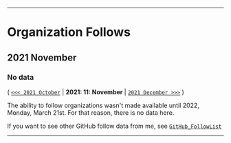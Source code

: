 
***

# Organization Follows

## 2021 November

### No data

( [`<<< 2021 October`](/Follows/2021/10_October/) | **2021: 11: November** | [`2021 December >>>`](/Follows/2021/12_December/) )

The ability to follow organizations wasn't made available until 2022, Monday, March 21st. For that reason, there is no data here.

If you want to see other GitHub follow data from me, see [`GitHub_FollowList`](https://github.com/seanpm2001/GitHub_FollowList/)

***
